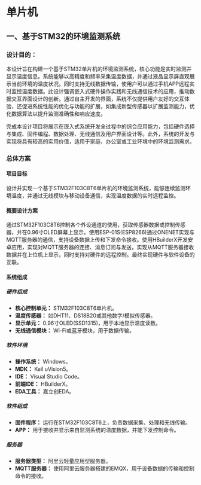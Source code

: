 # 单片机

## 一、基于STM32的环境监测系统

### 设计目的：

本设计旨在构建一个基于STM32单片机的环境监测系统，核心功能是实时监测并显示温度信息。系统能够以高精度和频率采集温度数据，并通过液晶显示屏直观展示当前环境的温度状况。同时支持无线数据传输，使用户可以通过手机APP远程实时监控温度数据。此设计强调嵌入式硬件操作实践和无线通信技术的应用，推动数据交互界面设计的创新。通过自主开发的界面，系统不仅提供用户友好的交互体验，还促进系统性能的优化与功能的扩展，如集成新型传感器以扩展监测能力，优化数据算法以提升监测准确性和响应速度。

完成本设计项目将展示在嵌入式系统开发全过程中的综合应用能力，包括硬件选择与集成、固件编程、数据处理、无线通信及用户界面设计等。此外，系统的开发与实现将具有较高的实用价值，适用于家庭、办公室或工业环境中的环境监测需求。

### 总体方案

#### 项目目标

设计并实现一个基于STM32F103C8T6单片机的环境监测系统，能够连续监测环境温度，并通过无线模块与移动设备通信，实现温度数据的实时远程监控。

#### 概要设计方案

通过STM32F103C8T6控制各个外设通道的使用，获取传感器数据或控制传感器，并在0.96寸OLED屏幕上显示。使用ESP-01S(ESP8266)通过ONENET实现与MQTT服务器的通信，支持设备数据上传和下发命令接收。使用HBuilderX开发安卓应用，实现对MQTT服务器的连接、消息订阅与发送，实现从MQTT服务器接收数据并在上位机上显示，同时支持对硬件的远程控制。最终实现硬件与软件设备的互联。

#### 系统组成

##### 硬件组成

- **核心控制单元：** STM32F103C8T6单片机。
- **温度传感器：** 如DHT11、DS18B20或其他数字/模拟传感器。
- **显示单元：** 0.96寸OLED(SSD1315)，用于本地显示温度读数。
- **无线通信模块：** Wi-Fi或蓝牙模块，用于数据传输。

##### 软件环境

- **操作系统：** Windows。
- **MDK：** Keil uVision5。
- **IDE：** Visual Studio Code。
- **前端IDE：** HBuilderX。
- **EDA工具：** 嘉立创EDA。

##### 软件组成

- **固件程序：** 运行在STM32F103C8T6上，负责数据采集、处理和无线传输。
- **APP：** 用于接收并显示来自监测系统的温度数据，并能下发控制命令。

##### 服务器

- **服务器类型：** 阿里云轻量应用型服务器。
- **MQTT服务器：** 使用阿里云服务器搭建的EMQX，用于设备数据的传输和控制命令的接收。
